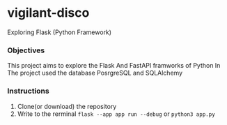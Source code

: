 # vigilant-disco
Exploring Flask (Python Framework)


### Objectives 
This project aims to explore the Flask And FastAPI framworks of Python
In The project used the database PosrgreSQL and SQLAlchemy

### Instructions
1. Clone(or download)
 the repository 
2. Write to the rerminal ``flask --app app run --debug`` or ``python3 app.py``

